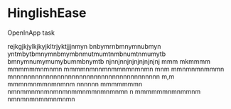 # HinglishEase
 OpenInApp task


rejkgjkjylkjkyjkltrjyktjjjnmyn
bnbymrnbmnymnubmyn
yntmbytbmnymnbmymbnmutmumtnmbnumtnmumytb
bmnymnumymumybummbnymtb
njnnjnnjnjnjnjnjnjnj
mmm
mkmmmm
mmmmmmnmnmn
mmmmnmnnmnmmnmnmnmn mnm
 mmnmnmnmmmn
mnnnnnnnnnnnnnnnnnnnnnnnnnnnnnnnnnnnnnnnn
m,m
mmmnmnmmnmnmnm
nnnnnn
mmmmmmmn
nmnmmnmnmnmnmnmmnmmnmnmnmn
n mmmmmmnmnmmnm
nmnmnmnmnmnmnmn
